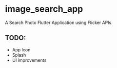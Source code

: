 # image_search_app

A Search Photo Flutter Application using Flicker APIs.

## TODO:
- App Icon
- Splash
- UI improvements
